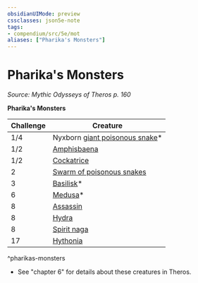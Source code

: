 ```yaml
---
obsidianUIMode: preview
cssclasses: json5e-note
tags:
- compendium/src/5e/mot
aliases: ["Pharika's Monsters"]
---
```

# Pharika's Monsters
*Source: Mythic Odysseys of Theros p. 160* 

**Pharika's Monsters**

| Challenge | Creature |
|-----------|----------|
| 1/4 | Nyxborn [giant poisonous snake](Mechanics/bestiary/beast/giant-poisonous-snake.md)* |
| 1/2 | [Amphisbaena](Mechanics/bestiary/monstrosity/amphisbaena-gos.md) |
| 1/2 | [Cockatrice](Mechanics/bestiary/monstrosity/cockatrice.md) |
| 2 | [Swarm of poisonous snakes](Mechanics/bestiary/beast/swarm-of-poisonous-snakes.md) |
| 3 | [Basilisk](Mechanics/bestiary/monstrosity/basilisk.md)* |
| 6 | [Medusa](Mechanics/bestiary/monstrosity/medusa.md)* |
| 8 | [Assassin](Mechanics/bestiary/humanoid/assassin.md) |
| 8 | [Hydra](Mechanics/bestiary/monstrosity/hydra.md) |
| 8 | [Spirit naga](Mechanics/bestiary/monstrosity/spirit-naga.md) |
| 17 | [Hythonia](Mechanics/bestiary/npc/hythonia-mot.md) |
^pharikas-monsters

* See "chapter 6" for details about these creatures in Theros.